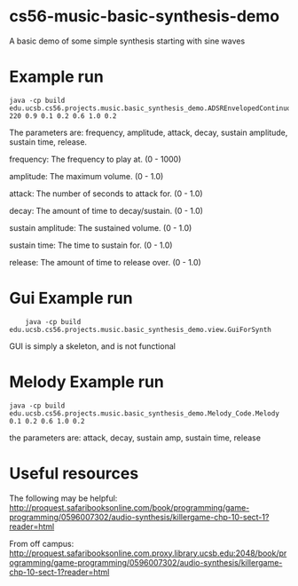 cs56-music-basic-synthesis-demo
===============================

A basic demo of some simple synthesis starting with sine waves

# Example run
	java -cp build  edu.ucsb.cs56.projects.music.basic_synthesis_demo.ADSREnvelopedContinuousSound 220 0.9 0.1 0.2 0.6 1.0 0.2

The parameters are: frequency, amplitude, attack, decay, sustain amplitude, sustain time, release.

frequency: The frequency to play at. (0 - 1000)

amplitude: The maximum volume. (0 - 1.0)

attack: The number of seconds to attack for. (0 - 1.0)

decay: The amount of time to decay/sustain. (0 - 1.0)

sustain amplitude: The sustained volume. (0 - 1.0)

sustain time: The time to sustain for. (0 - 1.0)

release: The amount of time to release over. (0 - 1.0)

# Gui Example run
        java -cp build edu.ucsb.cs56.projects.music.basic_synthesis_demo.view.GuiForSynth

GUI is simply a skeleton, and is not functional

# Melody Example run
	java -cp build edu.ucsb.cs56.projects.music.basic_synthesis_demo.Melody_Code.Melody 0.1 0.2 0.6 1.0 0.2

the parameters are: attack, decay, sustain amp, sustain time, release

# Useful resources
The following may be helpful:
	http://proquest.safaribooksonline.com/book/programming/game-programming/0596007302/audio-synthesis/killergame-chp-10-sect-1?reader=html

From off campus:
	http://proquest.safaribooksonline.com.proxy.library.ucsb.edu:2048/book/programming/game-programming/0596007302/audio-synthesis/killergame-chp-10-sect-1?reader=html
